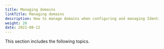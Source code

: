```yaml
---
title: Managing domains
linkTitle: Managing domains
description: How to manage domains when configuring and managing Identity Providers. 
weight: 20
date: 2021-08-12
---
```


This section includes the following topics.
